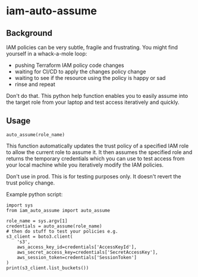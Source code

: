 # iam-auto-assume

## Background
IAM policies can be very subtle, fragile and frustrating. You might find yourself in a whack-a-mole loop:
- pushing Terraform IAM policy code changes
- waiting for CI/CD to apply the changes policy change
- waiting to see if the resource using the policy is happy or sad
- rinse and repeat

Don't do that. This python help function enables you to easily assume into the target role from your laptop and test access iteratively and quickly.

## Usage
`auto_assume(role_name)`

This function automatically updates the trust policy of a specified IAM role
to allow the current role to assume it. It then assumes the specified role and returns the 
temporary credentials which you can use to test access from your local machine
while you iteratively modify the IAM policies.

Don't use in prod. This is for testing purposes only. It doesn't revert the trust policy change.

Example python script:
```
import sys
from iam_auto_assume import auto_assume

role_name = sys.argv[1]
credentials = auto_assume(role_name)
# then do stuff to test your policies e.g.
s3_client = boto3.client(
    's3',
    aws_access_key_id=credentials['AccessKeyId'],
    aws_secret_access_key=credentials['SecretAccessKey'],
    aws_session_token=credentials['SessionToken']
)
print(s3_client.list_buckets())
```
